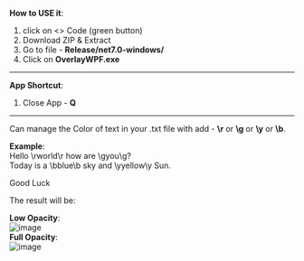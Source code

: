 **How to USE it**:
1. click on <> Code (green button)
2. Download ZIP & Extract
3. Go to file - **Release/net7.0-windows/**
4. Click on **OverlayWPF.exe**
__________________________________________________________________________________________________
**App Shortcut**:
1. Close App - **Q**
__________________________________________________________________________________________________

Can manage the Color of text in your .txt file with add - **\r** or **\g** or **\y** or **\b**.

**Example**: <br />
Hello \rworld\r how are \gyou\g? <br />
Today is a \bblue\b sky and \yyellow\y Sun. 

  Good Luck

The result will be: <br />

**Low Opacity**: <br />
![image](https://github.com/mhrubes/Overlay/assets/54173124/beb9f9d4-d867-4989-98b6-32eca16b34c0)
<br />
**Full Opacity**: <br />
![image](https://github.com/mhrubes/Overlay/assets/54173124/5a0aba64-e297-4968-913d-b928f6913863)
